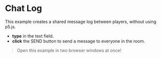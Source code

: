 # Chat Log

This example creates a shared message log between players, without using p5.js.

- **type** in the text field.
- **click** the SEND button to send a message to everyone in the room.

> Open this example in two browser windows at once!
